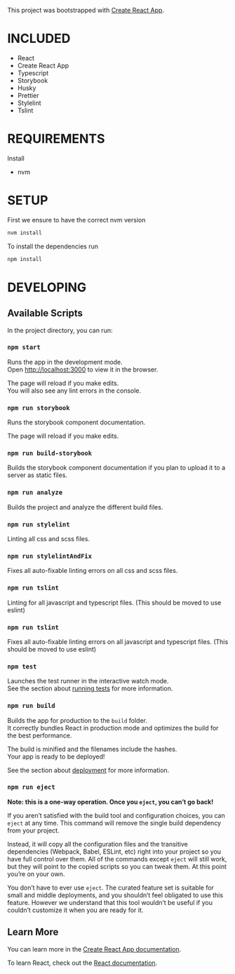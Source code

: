 This project was bootstrapped with [Create React App](https://github.com/facebook/create-react-app).

# INCLUDED
- React
- Create React App
- Typescript
- Storybook
- Husky
- Prettier
- Stylelint
- Tslint

# REQUIREMENTS

Install

- nvm

# SETUP

First we ensure to have the correct nvm version

```bash
nvm install
```

To install the dependencies run

```bash
npm install
```

# DEVELOPING

## Available Scripts

In the project directory, you can run:

### `npm start`

Runs the app in the development mode.<br />
Open [http://localhost:3000](http://localhost:3000) to view it in the browser.

The page will reload if you make edits.<br />
You will also see any lint errors in the console.

### `npm run storybook`

Runs the storybook component documentation.<br />

The page will reload if you make edits.<br />

### `npm run build-storybook`

Builds the storybook component documentation if you plan to upload it to a server as static files.<br />

### `npm run analyze`

Builds the project and analyze the different build files.<br />

### `npm run stylelint`

Linting all css and scss files.<br />

### `npm run stylelintAndFix`

Fixes all auto-fixable linting errors on all css and scss files.<br />

### `npm run tslint`

Linting for all javascript and typescript files. (This should be moved to use eslint)<br />

### `npm run tslint`

Fixes all auto-fixable linting errors on all javascript and typescript files. (This should be moved to use eslint)<br />

### `npm test`

Launches the test runner in the interactive watch mode.<br />
See the section about [running tests](https://facebook.github.io/create-react-app/docs/running-tests) for more information.

### `npm run build`

Builds the app for production to the `build` folder.<br />
It correctly bundles React in production mode and optimizes the build for the best performance.

The build is minified and the filenames include the hashes.<br />
Your app is ready to be deployed!

See the section about [deployment](https://facebook.github.io/create-react-app/docs/deployment) for more information.

### `npm run eject`

**Note: this is a one-way operation. Once you `eject`, you can’t go back!**

If you aren’t satisfied with the build tool and configuration choices, you can `eject` at any time. This command will remove the single build dependency from your project.

Instead, it will copy all the configuration files and the transitive dependencies (Webpack, Babel, ESLint, etc) right into your project so you have full control over them. All of the commands except `eject` will still work, but they will point to the copied scripts so you can tweak them. At this point you’re on your own.

You don’t have to ever use `eject`. The curated feature set is suitable for small and middle deployments, and you shouldn’t feel obligated to use this feature. However we understand that this tool wouldn’t be useful if you couldn’t customize it when you are ready for it.

## Learn More

You can learn more in the [Create React App documentation](https://facebook.github.io/create-react-app/docs/getting-started).

To learn React, check out the [React documentation](https://reactjs.org/).
